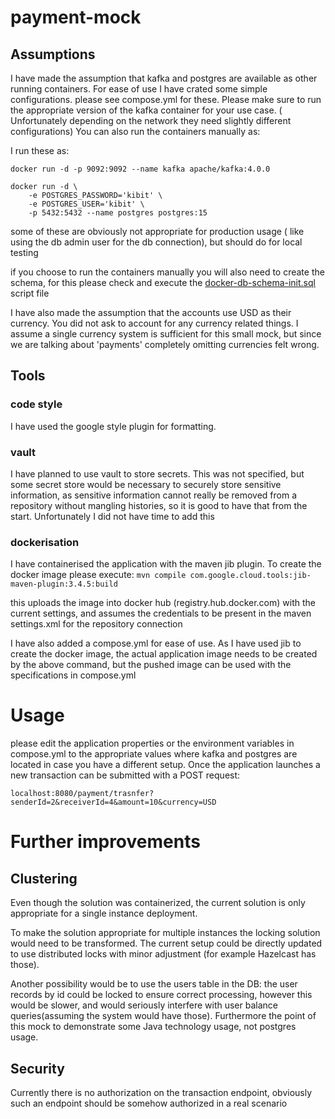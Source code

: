 # payment-mock

## Assumptions
I have made the assumption that kafka and postgres are available as other running containers.
For ease of use I have crated some simple configurations. please see compose.yml for these. Please make sure 
to run the appropriate version of the kafka container for your use case. ( Unfortunately depending on the network 
they need slightly different configurations) 
You can also run the containers manually as:

I run these as:
```
docker run -d -p 9092:9092 --name kafka apache/kafka:4.0.0
```
```
docker run -d \
    -e POSTGRES_PASSWORD='kibit' \ 
    -e POSTGRES_USER='kibit' \
    -p 5432:5432 --name postgres postgres:15
```
some of these are obviously not appropriate for production usage ( like using the db admin user for the db connection), 
but should do for local testing

if you choose to run the containers manually you will also need to create the schema, for this please check and execute
the [docker-db-schema-init.sql](docker-db-schema-init.sql) script file

I have also made the assumption that the accounts use USD as their currency. 
You did not ask to account for any currency related things. I assume a single currency system is sufficient for 
this small mock, but since we are talking about 'payments' completely omitting currencies felt wrong. 

## Tools
### code style
I have used the google style plugin for formatting.

### vault
I have planned to use vault to store secrets. This was not specified, but some secret store would be necessary 
to securely store sensitive information, as sensitive information cannot really be removed from a 
repository without mangling histories, so it is good to have that from the start. Unfortunately I did not have time to
add this

### dockerisation
I have containerised the application with the maven jib plugin. To create the docker image please execute:
```mvn compile com.google.cloud.tools:jib-maven-plugin:3.4.5:build```

this uploads the image into docker hub (registry.hub.docker.com) with the current settings, and assumes the credentials 
to be present in the maven settings.xml for the repository connection

I have also added a compose.yml for ease of use. As I have used jib to create the docker image, the actual application 
image needs to be created by the above command, but the pushed image can be used with the specifications in compose.yml

# Usage
please edit the application properties or the environment variables in compose.yml to the appropriate values where 
kafka and postgres are located in case you have a different setup.
Once the application launches a new transaction can be submitted with a POST request:
```
localhost:8080/payment/trasnfer?senderId=2&receiverId=4&amount=10&currency=USD
```

# Further improvements

## Clustering
Even though the solution was containerized, the current solution is only appropriate for a single instance deployment. 

To make the solution appropriate for multiple instances the locking solution would need to be transformed. 
The current setup could be directly updated to use distributed locks with minor adjustment
(for example Hazelcast has those). 

Another possibility would be to use the users table in the DB:
the user records by id could be locked to ensure correct processing, however this would be slower, and would
seriously interfere with user balance queries(assuming the system would have those).
Furthermore the point of this mock to demonstrate some Java technology usage, not postgres usage.

## Security
Currently there is no authorization on the transaction endpoint, obviously such an endpoint should be somehow authorized
in a real scenario